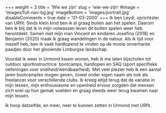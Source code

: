 +++
weight = 3
title = 'Wie we zijn'
slug = 'wie-we-zijn'
#image = 'images/full-nav-bg.jpg'
imageBottom = 'images/portrait.jpg'
disableComments = true
date = '01-03-2000'
+++
Ik ben Leydi, oprichtster van URfit. Sinds klein kind ben ik al graag buiten aan het spelen. Daarom ben ik blij dat ik in mijn volwassen leven dit buiten spelen weer heb herontdekt. Samen met mijn man Vincent en kinderen Josefina (2018) en Benjamin (2020) maak ik graag wandelingen in de natuur. Als ik tijd voor mezelf heb, ben ik vaak hardlopend te vinden op de mooie onverharde paadjes door het glooiende Limburgse landschap. 

Voordat ik weer in Urmond kwam wonen, heb ik me laten bijscholen tot outdoor sportinstructrice: bootcamps, hardlopen en SAQ (sport specifieke oefeningen voor snelheid/wendbaarheid). Met veel plezier heb ik een aantal jaren bootcamples mogen geven, zowel onder eigen naam als ook als freelancer voor verschillende clubs. Ik kreeg altijd terug dat de variatie in mijn lessen, mijn enthousiasme en openheid ervoor zorgden dat mensen zich snel op hun gemak voelden en graag steeds weer terug kwamen naar mijn lessen. 

Ik hoop datzelfde, en meer, neer te kunnen zetten in Urmond met URfit.